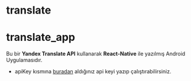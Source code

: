 # translate
# translate_app
Bu bir **Yandex Translate API** kullanarak **React-Native** ile yazılmış Android Uygulamasıdır.

* apiKey kısmına [buradan](https://tech.yandex.com/translate/) aldığınız api keyi yazıp çalıştırabilirsiniz.

